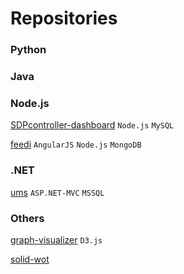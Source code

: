 # Repositories

### Python


### Java


### Node.js
[SDPcontroller-dashboard](https://github.com/shovradas/SDPcontroller-dashboard) `Node.js` `MySQL`

[feedi](https://github.com/shovradas/feedi) `AngularJS` `Node.js` `MongoDB`


### .NET
[ums](https://github.com/shovradas/ums-dotnet) `ASP.NET-MVC` `MSSQL`


### Others
[graph-visualizer](https://github.com/shovradas/graph-visualizer) `D3.js`

[solid-wot](https://github.com/shovradas/solid-wot)